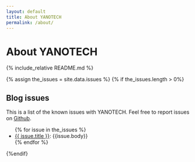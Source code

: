 ```yaml
---
layout: default
title: About YANOTECH
permalink: /about/
---
```


# About YANOTECH
{% include_relative README.md %} <!-- Include relative so that we can use README.md as a base, and keep the styling -->

{% assign the_issues = site.data.issues %}
{% if the_issues.length > 0%} <!-- We only show the Blog issues section if the JSON file has at least one entry -->
## Blog issues

This is a list of the known issues with YANOTECH. Feel free to report issues on [Github][yanotech-issues].

[yanotech-issues]: https://github.com/juandesant/YANOTECH/issues "Issues on YANOTECH repository."

<ul>
{% for issue in the_issues %}
  <li><a href="{{issue.url}}">{{ issue.title }}</a>: {{issue.body}}</li>
{% endfor %}
</ul>{%endif} <!-- if the_issues.length > 0 -->